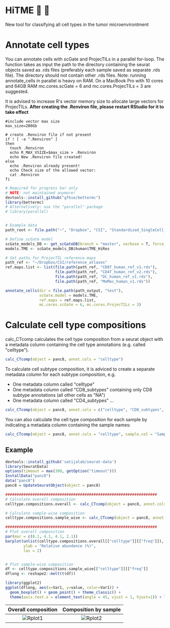 # HiTME :dart: :facepunch:

New tool for classifying all cell types in the tumor microenvirontment

# Annotate cell types
You can annotate cells with scGate and ProjecTILs in a parallel for-loop.
The function takes as input the path to the directory containing the seurat objects saved as .rds files (preferably each sample saved as separate .rds file). The directory should not contain other .rds files.
Note: running annotate_cells in parallel is heavy on RAM. On a MacBook Pro with 10 cores and 64GB RAM mc.cores.scGate = 6 and mc.cores.ProjecTILs = 3 are suggested.

It is advised to increase R's vector memory size to allocate large vectors for ProjecTILs. 
**After creating the .Renviron file, please restart RStudio for it to take effect**
```{bash create_Renviron}
#include vector max size
max_size=200Gb

# create .Renviron file if not present
if ! [ -a ".Renviron" ]
then
  touch .Renviron
  echo R_MAX_VSIZE=$max_size > .Renviron
  echo New .Renviron file created!
else
  echo .Renviron already present!
  echo Check size of the allowed vector:
  cat .Renviron
fi
```

```r
# Required for progress bar only
# NOTE: not maintained anymore!
devtools::install_github("gfkse/bettermc")
library(bettermc)
# Alternatively: use the "parallel" package
# library(parallel)


# Example data
path_root <- file.path("~", "Dropbox", "CSI", "Standardized_SingleCell_Datasets", "ZhangY_2022_34653365", "output", "test")

# Define scGate model
scGate_models_DB <- get_scGateDB(branch = "master", verbose = T, force_update = TRUE)
models.TME <- scGate_models_DB$human$TME_HiRes

# Set paths for ProjecTIL reference maps
path_ref <- "~/Dropbox/CSI/reference_atlases"
ref.maps.list <- list(file.path(path_ref, "CD8T_human_ref_v1.rds"),
                      file.path(path_ref, "CD4T_human_ref_v2.rds"),
                      file.path(path_ref, "DC_human_ref_v1.rds"),
                      file.path(path_ref, "MoMac_human_v1.rds"))

annotate_cells(dir = file.path(path_output, "test"),
               scGate.model = models.TME,
               ref.maps = ref.maps.list,
               mc.cores.scGate = 6, mc.cores.ProjecTILs = 3)
```


# Calculate cell type compositions
calc_CTcomp calculates the cell type composition from a seurat object with a metadata column containing the cell type annotations (e.g. called "celltype").
```r
calc_CTcomp(object = panc8, annot.cols = "celltype")
```

To calculate cell subtype composition, it is adviced to create a separate metadata column for each subtype composition, e.g.
- One metadata column called "celltype"
- One metadata column called "CD8_subtypes" containing only CD8 subtype annotations (all other cells as "NA")
- One metadata column called "CD4_subtypes" ...
```r
calc_CTcomp(object = panc8, annot.cols = c("celltype", "CD8_subtypes", "CD4_subtypes"))
```

You can also calculate the cell type composition for each sample by indicating a metadata column containing the sample names:
```r
calc_CTcomp(object = panc8, annot.cols = "celltype", sample.col = "Sample")
```

## Example
```r
devtools::install_github('satijalab/seurat-data')
library(SeuratData)
options(timeout = max(300, getOption("timeout")))
InstallData("panc8")
data("panc8")
panc8 = UpdateSeuratObject(object = panc8)

###################################################################
# Calculate overall composition
celltype.compositions.overall <- calc_CTcomp(object = panc8, annot.cols = "celltype")

# Calculate sample-wise composition
celltype.compositions.sample_wise <- calc_CTcomp(object = panc8, annot.cols = "celltype", sample.col = "orig.ident")

###################################################################
# Plot overall composition
par(mar = c(8.1, 4.1, 4.1, 2.1)) 
barplot(unlist(celltype.compositions.overall[["celltype"]][["freq"]]),
        ylab = "Relative abundance (%)",
        las = 2)


# Plot sample-wise composition
df <- celltype.compositions.sample_wise[["celltype"]][["freq"]]
dflong <- reshape2::melt(t(df))

library(ggplot2)
ggplot(dflong, aes(x=Var1, y=value, color=Var1)) +
  geom_boxplot() + geom_point() + theme_classic() +
  theme(axis.text.x = element_text(angle = 45, vjust = 1, hjust=1)) + labs(x = "", y = "Relative abundance (%)") + NoLegend()
```

|Overall composition|Composition by sample|
|:-:|:-:|
|![Rplot1](https://github.com/carmonalab/HiTME/assets/67605347/43c81cfc-e4a2-42eb-8b8f-bf70da52a271)|![Rplot2](https://github.com/carmonalab/HiTME/assets/67605347/d876846d-b7c9-4ff4-af5c-a4bfefcbc29f)|
